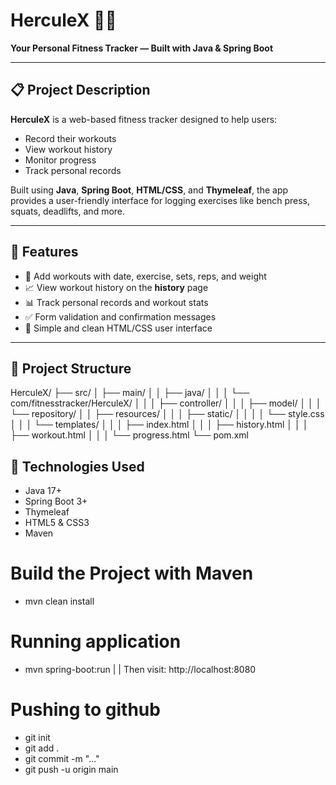# HerculeX 🏋️‍♂️  
**Your Personal Fitness Tracker — Built with Java & Spring Boot**

---

## 📋 Project Description

**HerculeX** is a web-based fitness tracker designed to help users:
- Record their workouts
- View workout history
- Monitor progress
- Track personal records

Built using **Java**, **Spring Boot**, **HTML/CSS**, and **Thymeleaf**, the app provides a user-friendly interface for logging exercises like bench press, squats, deadlifts, and more.

---

## 🔧 Features

- 📅 Add workouts with date, exercise, sets, reps, and weight
- 📈 View workout history on the **history** page
- 📊 Track personal records and workout stats
- ✅ Form validation and confirmation messages
- 🎨 Simple and clean HTML/CSS user interface

---

## 📁 Project Structure
HerculeX/
├── src/
│ ├── main/
│ │ ├── java/
│ │ │ └── com/fitnesstracker/HerculeX/
│ │ │ ├── controller/
│ │ │ ├── model/
│ │ │ └── repository/
│ │ ├── resources/
│ │ │ ├── static/
│ │ │ │ └── style.css
│ │ │ └── templates/
│ │ │ ├── index.html
│ │ │ ├── history.html
│ │ │ ├── workout.html
│ │ │ └── progress.html
└── pom.xml

## 🚀 Technologies Used

- Java 17+
- Spring Boot 3+
- Thymeleaf
- HTML5 & CSS3
- Maven

# Build the Project with Maven
- mvn clean install

# Running application
- mvn spring-boot:run
    |
    |
    Then visit: http://localhost:8080

# Pushing to github
- git init
- git add .
- git commit -m "..."
- git push -u origin main
